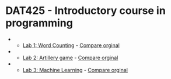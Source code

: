 # DAT425 - Introductory course in programming

*  - [Lab 1: Word Counting](lab1) - [Compare orginal](https://github.com/Falsen/Chalmers-Z/compare/68bb7a499a3d97229d83876d2deb73238ebbeaa2...master)
*  - [Lab 2: Artillery game](lab2) - [Compare orginal](https://github.com/Falsen/Chalmers-Z/compare/c6a8358982a6abcba8439c488955c2ad2f09e310...78cbebab74bc146292df4bacaf377e6e04c4fb24)
*  - [Lab 3: Machine Learning](lab3) - [Compare orginal](https://github.com/Falsen/Chalmers-Z/compare/69748b2e4aa8bb6bc802845e92b983911e6eaae5...4be674757d0f1568893a36db9772d3169e348008)